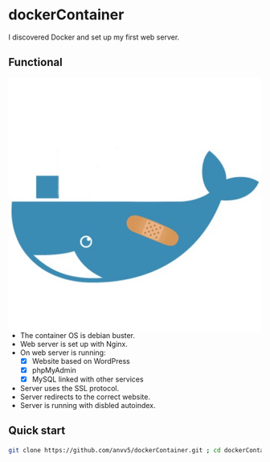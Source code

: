# dockerContainer

I discovered Docker and set up my first web server.

## Functional
<img align="right"  src="./img/logo.png"  />

- The container OS is debian buster.
- Web server is set up with Nginx.
- On web server is running:
  - [x] Website based on WordPress
  - [x] phpMyAdmin
  - [x] MySQL linked with other services
- Server uses the SSL protocol.
- Server redirects to the correct website.
- Server is running with disbled autoindex.


## Quick start

```bash
git clone https://github.com/anvv5/dockerContainer.git ; cd dockerContainer ; docker build -t server . ; docker run -it -p 80:80 -p 443:443 server ;

```

